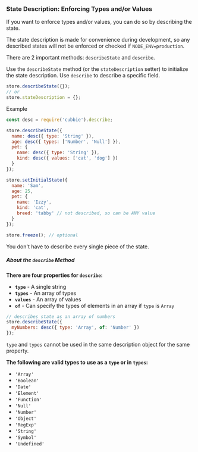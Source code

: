 ### State Description: Enforcing Types and/or Values

If you want to enforce types and/or values, you can do so by describing the state.

The state description is made for convenience during development, so any described states will not be enforced or checked if `NODE_ENV=production`.

There are 2 important methods: `describeState` and `describe`.

Use the `describeState` method (or the `stateDescription` setter) to initialize the state description. Use `describe` to describe a specific field.

``` javascript
store.describeState({});
// or
store.stateDescription = {};
```

Example

``` javascript
const desc = require('cubbie').describe;

store.describeState({
  name: desc({ type: 'String' }),
  age: desc({ types: ['Number', 'Null'] }),
  pet: {
    name: desc({ type: 'String' }),
    kind: desc({ values: ['cat', 'dog'] })
  }
});

store.setInitialState({
  name: 'Sam',
  age: 25,
  pet: {
    name: 'Izzy',
    kind: 'cat',
    breed: 'tabby' // not described, so can be ANY value
  }
});

store.freeze(); // optional

```

You don't have to describe every single piece of the state.

##### About the `describe` Method

**There are four properties for `describe`:**
- **`type`** - A single string
- **`types`** - An array of types
- **`values`** - An array of values
- **`of`** - Can specify the types of elements in an array if `type` is `Array`

``` javascript
// describes state as an array of numbers
store.describeState({
  myNumbers: desc({ type: 'Array', of: 'Number' })
});
```

`type` and `types` cannot be used in the same description object for the same property.

**The following are valid types to use as a `type` or in `types`:**
- `'Array'`
- `'Boolean'`
- `'Date'`
- `'Element'`
- `'Function'`
- `'Null'`
- `'Number'`
- `'Object'`
- `'RegExp'`
- `'String'`
- `'Symbol'`
- `'Undefined'`